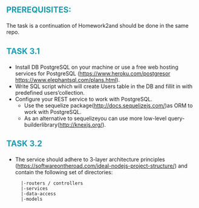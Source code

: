## <p style="color:#1a9cb0;">PREREQUISITES: </p>
The task is a continuation of Homework2and should be done in the same repo.

## <p style="color:#1a9cb0;">TASK 3.1</p>
* Install DB PostgreSQL on your machine or use a free web hosting services for PostgreSQL (https://www.heroku.com/postgresor https://www.elephantsql.com/plans.html).
* Write SQL script which will create Users table in the DB and fillit in with predefined users’collection.
* Configure your REST service to work with PostgreSQL.
  - Use the sequelize package(http://docs.sequelizejs.com/)as ORM to work with PostgreSQL.
  - As an alternative to sequelizeyou can use more low-level query-builderlibrary(http://knexjs.org/).
## <p style="color:#1a9cb0;">TASK 3.2</p>
  
* The service should adhere to 3-layer architecture principles (https://softwareontheroad.com/ideal-nodejs-project-structure/) and contain the following set of directories:
  ```
    |-routers / controllers
    |-services
    |-data-access
    |-models
  ```